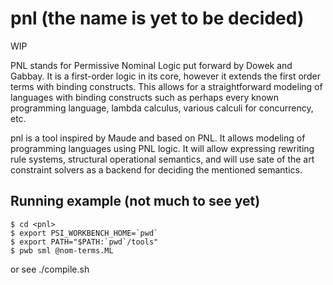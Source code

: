 # pnl (the name is yet to be decided)

WIP

PNL stands for Permissive Nominal Logic put forward by Dowek and
Gabbay. It is a first-order logic in its core, however it extends the
first order terms with binding constructs. This allows for a
straightforward modeling of languages with binding constructs such as
perhaps every known programming language, lambda calculus, various
calculi for concurrency, etc.

pnl is a tool inspired by Maude and based on PNL.  It allows
modeling of programming languages using PNL logic. It will allow
expressing rewriting rule systems, structural operational semantics,
and will use sate of the art constraint solvers as a backend for
deciding the mentioned semantics.


## Running example (not much to see yet)

    $ cd <pnl>
    $ export PSI_WORKBENCH_HOME=`pwd`
    $ export PATH="$PATH:`pwd`/tools"
    $ pwb sml @nom-terms.ML

or see ./compile.sh


